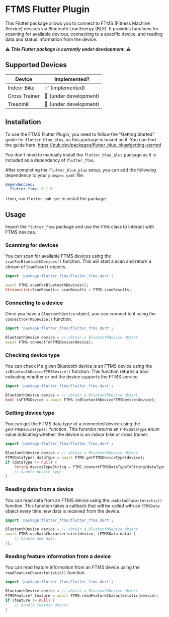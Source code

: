 # FTMS Flutter Plugin

This Flutter package allows you to connect to FTMS (Fitness Machine Service) devices via Bluetooth Low Energy (BLE). It provides functions for scanning for available devices, connecting to a specific device, and reading data and status information from the device.

⚠️ _**This Flutter package is currently under development.**_ ⚠️

## Supported Devices

| Device        | Implemented?           |
| ------------- | ---------------------- |
| Indoor Bike   | ✅ (implemented)       |
| Cross Trainer | 🚧 (under development) |
| Treadmill     | 🚧 (under development) |

## Installation

To use the FTMS Flutter Plugin, you need to follow the "Getting Started" guide for `flutter_blue_plus`, as this package is based on it.
You can find the guide here: https://pub.dev/packages/flutter_blue_plus#getting-started

You don't need to manually install the `flutter_blue_plus` package as it is included as a dependency of `flutter_ftms`.

After completing the `flutter_blue_plus` setup, you can add the following dependency to your `pubspec.yaml` file:

```yaml
dependencies:
  flutter_ftms: 0.1.6
```

Then, run `flutter pub get` to install the package.

## Usage

Import the `flutter_ftms` package and use the `FTMS` class to interact with FTMS devices.

### Scanning for devices

You can scan for available FTMS devices using the `scanForBluetoothDevices()` function. This will start a scan and return a stream of `ScanResult` objects.

```dart
import 'package:flutter_ftms/flutter_ftms.dart';

await FTMS.scanForBluetoothDevices();
Stream<List<ScanResult>> scanResults = FTMS.scanResults;
```

### Connecting to a device

Once you have a `BluetoothDevice` object, you can connect to it using the `connectToFTMSDevice()` function.

```dart
import 'package:flutter_ftms/flutter_ftms.dart';

BluetoothDevice device = // obtain a BluetoothDevice object
await FTMS.connectToFTMSDevice(device);
```

### Checking device type

You can check if a given Bluetooth device is an FTMS device using the `isBluetoothDeviceFTMSDevice()` function. This function returns a bool indicating whether or not the device supports the FTMS service.

```dart
import 'package:flutter_ftms/flutter_ftms.dart';

BluetoothDevice device = // obtain a BluetoothDevice object
bool isFTMSDevice = await FTMS.isBluetoothDeviceFTMSDevice(device);
```

### Getting device type

You can get the FTMS data type of a connected device using the `getFTMSDeviceType()` function. This function returns an `FTMSDataType` enum value indicating whether the device is an indoor bike or cross trainer.

```dart
import 'package:flutter_ftms/flutter_ftms.dart';

BluetoothDevice device = // obtain a BluetoothDevice object
FTMSDataType? dataType = await FTMS.getFTMSDeviceType(device);
if (dataType != null) {
    String deviceTypeString = FTMS.convertFTMSDataTypeToString(dataType);
    // handle device type
}
```

### Reading data from a device

You can read data from an FTMS device using the `useDataCharacteristic()` function. This function takes a callback that will be called with an `FTMSData` object every time new data is received from the device.

```dart
import 'package:flutter_ftms/flutter_ftms.dart';

BluetoothDevice device = // obtain a BluetoothDevice object
await FTMS.useDataCharacteristic(device, (FTMSData data) {
    // handle new data
});
```

### Reading feature information from a device

You can read feature information from an FTMS device using the `readFeatureCharacteristic()` function.

```dart
import 'package:flutter_ftms/flutter_ftms.dart';

BluetoothDevice device = // obtain a BluetoothDevice object
FTMSFeature? feature = await FTMS.readFeatureCharacteristic(device);
if (feature != null) {
    // handle feature object
}
```
